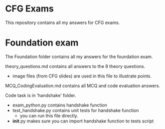 # CFG Exams

This repository contains all my answers for CFG exams.

# Foundation exam

The Foundation folder contains all my answers for the foundation exam.

theory_questions.md contains all answers to the 8 theory questions.
- image files (from CFG slides) are used in this file to illustrate points.

MCQ_CodingEvaluation.md contains all MCQ and code evaluation answers.

Code task is in 'handshake' folder.
- exam_python.py contains handshake function
- test_handshake.py contains unit tests for handshake function
  - you can run this file directly.
- __init__.py makes sure you can import handshake function to tests script